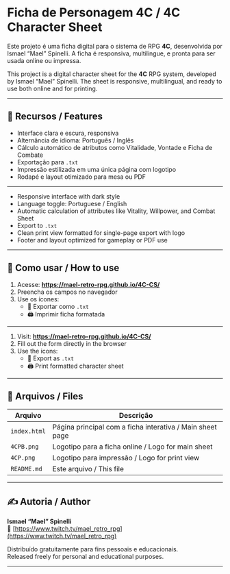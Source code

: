# Ficha de Personagem 4C / 4C Character Sheet

Este projeto é uma ficha digital para o sistema de RPG **4C**, desenvolvida por Ismael “Mael” Spinelli. A ficha é responsiva, multilíngue, e pronta para ser usada online ou impressa.

This project is a digital character sheet for the **4C** RPG system, developed by Ismael “Mael” Spinelli. The sheet is responsive, multilingual, and ready to use both online and for printing.

---

## 📌 Recursos / Features

- Interface clara e escura, responsiva  
- Alternância de idioma: Português / Inglês  
- Cálculo automático de atributos como Vitalidade, Vontade e Ficha de Combate  
- Exportação para `.txt`  
- Impressão estilizada em uma única página com logotipo  
- Rodapé e layout otimizado para mesa ou PDF  

---

- Responsive interface with dark style  
- Language toggle: Portuguese / English  
- Automatic calculation of attributes like Vitality, Willpower, and Combat Sheet  
- Export to `.txt`  
- Clean print view formatted for single-page export with logo  
- Footer and layout optimized for gameplay or PDF use  

---

## 🚀 Como usar / How to use

1. Acesse: **https://mael-retro-rpg.github.io/4C-CS/**
2. Preencha os campos no navegador  
3. Use os ícones:
   - 📄 Exportar como `.txt`  
   - 🖨️ Imprimir ficha formatada  

---

1. Visit: **https://mael-retro-rpg.github.io/4C-CS/**  
2. Fill out the form directly in the browser  
3. Use the icons:
   - 📄 Export as `.txt`  
   - 🖨️ Print formatted character sheet  

---

## 🧾 Arquivos / Files

| Arquivo | Descrição |
|--------|-----------|
| `index.html` | Página principal com a ficha interativa / Main sheet page |
| `4CPB.png` | Logotipo para a ficha online / Logo for main sheet |
| `4CP.png` | Logotipo para impressão / Logo for print view |
| `README.md` | Este arquivo / This file |

---

## ✍️ Autoria / Author

**Ismael “Mael” Spinelli**  
🔗 [https://www.twitch.tv/mael_retro_rpg](https://www.twitch.tv/mael_retro_rpg)

Distribuído gratuitamente para fins pessoais e educacionais.  
Released freely for personal and educational purposes.

---
